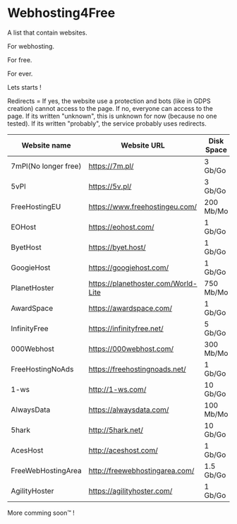 # Webhosting4Free

A list that contain websites.

For webhosting.

For free.

For ever.

Lets starts !

Redirects = If yes, the website use a protection and bots (like in GDPS creation) cannot access to the page.
                       If no, everyone can access to the page.
                       If its written "unknown", this is unknown for now (because no one tested).
                       If its written "probably", the service probably uses redirects.

|    Website name    |    Website URL                       |    Disk Space    |Bandwidth / month|    My rating     |Redirects|
|--------------------|--------------------------------------|------------------|-----------------|------------------|---------|
|7mPl(No longer free)|https://7m.pl/                        |3 Gb/Go           |Unlimited        |2/10              |No       |
|5vPl                |https://5v.pl/                        |3 Gb/Go           |Unlimited        |3/10              |No       |
|FreeHostingEU       |https://www.freehostingeu.com/        |200 Mb/Mo         |4 Gb/Go          |4/10              |No       |
|EOHost              |https://eohost.com/                   |1 Gb/Go           |5 Gb/Go          |5/10              |No       |
|ByetHost            |https://byet.host/                    |1 Gb/Go           |50 Gb/Go         |6/10              |Yes      |
|GoogieHost          |https://googiehost.com/               |1 Gb/Go           |100 Gb/Go        |6/10              |Unknown  |
|PlanetHoster        |https://planethoster.com/World-Lite   |750 Mb/Mo         |Unlimited        |4/10              |Unknown  |
|AwardSpace          |https://awardspace.com/               |1 Gb/Go           |5 Gb/Go          |5/10              |No       |
|InfinityFree        |https://infinityfree.net/             |5 Gb/Go           |Unlimited        |7/10              |Yes      |
|000Webhost          |https://000webhost.com/               |300 Mb/Mo         |3 Gb/Go          |5/10              |No       |
|FreeHostingNoAds    |https://freehostingnoads.net/         |1 Gb/Go           |5 Gb/Go          |5/10              |No       |
|1-ws                |http://1-ws.com/                      |10 Gb/Go          |Unlimited        |6/10              |Yes      |
|AlwaysData          |https://alwaysdata.com/               |100 Mb/Mo         |Unlimited        |7/10              |No       |
|5hark               |http://5hark.net/                     |10 Gb/Go          |100 Gb/Go        |6/10              |Yes      |
|AcesHost            |http://aceshost.com/                  |1 Gb/Go           |5 Gb/Go          |6/10              |No       |
|FreeWebHostingArea  |http://freewebhostingarea.com/        |1.5 Gb/Go         |Unlimited        |8/10              |No       |
|AgilityHoster       |https://agilityhoster.com/            |1 Gb/Go           |5 Gb/Go          |6/10              |No       |


More comming soon™ !
